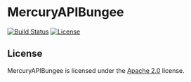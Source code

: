 # MercuryAPIBungee

[![Build Status](https://jenkins.lolnet.co.nz/job/MercuryAPI/badge/icon)](https://jenkins.lolnet.co.nz/job/MercuryAPI/)
[![License](https://www.lolnet.co.nz/resources/badges/License-Apache%202.0-blue.svg)](https://www.apache.org/licenses/LICENSE-2.0)

## License
MercuryAPIBungee is licensed under the [Apache 2.0](https://www.apache.org/licenses/LICENSE-2.0) license.
